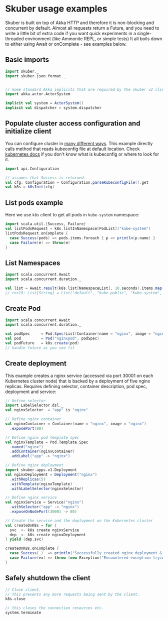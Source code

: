 # Skuber usage examples

Skuber is built on top of Akka HTTP and therefore it is non-blocking and concurrent by default.
Almost all requests return a Future, and you need to write a little bit of extra code if you want quick
experiments in a single-threaded environment (like Ammonite REPL, or simple tests)
It all boils down to either using Await or onComplete - see examples below.

## Basic imports

```scala
import skuber._
import skuber.json.format._


// Some standard Akka implicits that are required by the skuber v2 client API
import akka.actor.ActorSystem

implicit val system = ActorSystem()
implicit val dispatcher = system.dispatcher
```

## Populate cluster access configuration and initialize client

You can configure cluster in [many different ways](Configuration.md). This example
directly calls method that reads kubeconfig file at default location.
Check [kubernetes docs](https://kubernetes.io/docs/tasks/access-application-cluster/configure-access-multiple-clusters/#before-you-begin) if you don't know what is kubeconfig or where to look for it.

```scala
import api.Configuration

// assumes that Success is returned.
val cfg: Configuration = Configuration.parseKubeconfigFile().get
val k8s = k8sInit(cfg)
```

## List pods example

Here we use `k8s` client to get all pods in `kube-system` namespace:

```scala
import scala.util.{Success, Failure}
val listPodsRequest = k8s.listInNamespace[PodList]("kube-system")
listPodsRequest.onComplete {
  case Success(pods) => pods.items.foreach { p => println(p.name) }
  case Failure(e) => throw(e)
}
```

## List Namespaces

```scala
import scala.concurrent.Await
import scala.concurrent.duration._

val list = Await.result(k8s.list[NamespaceList], 10.seconds).items.map(i => i.name)
// res19: List[String] = List("default", "kube-public", "kube-system", "namespace2", "ns-1")

```


## Create Pod

```scala
import scala.concurrent.Await
import scala.concurrent.duration._

val podSpec     = Pod.Spec(List(Container(name = "nginx", image = "nginx")))
val pod         = Pod("nginxpod", podSpec)
val podFuture   = k8s.create(pod)
// handle future as you see fit
```


## Create deployment

This example creates a nginx service (accessed via port 30001 on each Kubernetes cluster node) that is backed by a deployment of five nginx replicas.
 Requires defining selector, container description, pod spec, deployment and service:

```scala
// Define selector
import LabelSelector.dsl._
val nginxSelector  = "app" is "nginx"

// Define nginx container
val nginxContainer = Container(name = "nginx", image = "nginx")
  .exposePort(80)

// Define nginx pod template spec
val nginxTemplate = Pod.Template.Spec
  .named("nginx")
  .addContainer(nginxContainer)
  .addLabel("app" -> "nginx")

// Define nginx deployment
import skuber.apps.v1.Deployment
val nginxDeployment = Deployment("nginx")
  .withReplicas(5)
  .withTemplate(nginxTemplate)
  .withLabelSelector(nginxSelector)

// Define nginx service
val nginxService = Service("nginx")
  .withSelector("app" -> "nginx")
  .exposeOnNodePort(30001 -> 80)

// Create the service and the deployment on the Kubernetes cluster
val createOnK8s = for {
  svc  <- k8s create nginxService
  dep  <- k8s create nginxDeployment
} yield (dep,svc)

createOnK8s.onComplete {
  case Success(_)  => println("Successfully created nginx deployment & service on Kubernetes cluster")
  case Failure(ex) => throw (new Exception("Encountered exception trying to create resources on Kubernetes cluster: ", ex))
}
```

## Safely shutdown the client

```scala
// Close client.
// This prevents any more requests being sent by the client.
k8s.close

// this closes the connection resources etc.
system.terminate
```